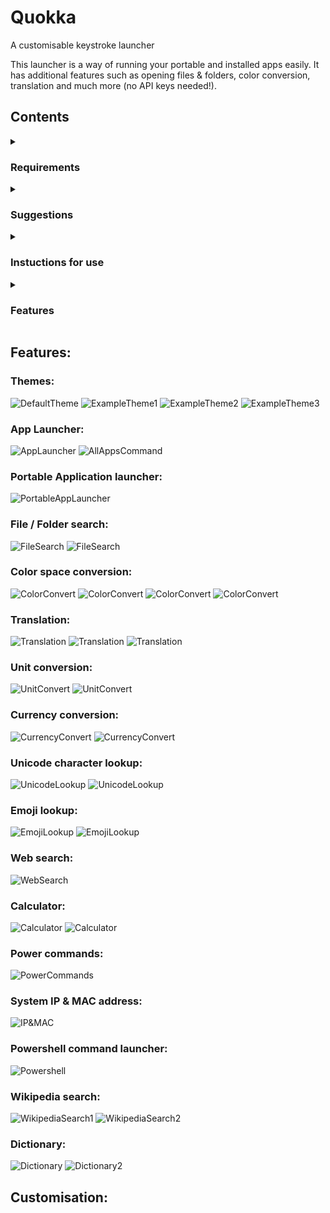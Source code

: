 # Quokka
A customisable keystroke launcher

This launcher is a way of running your portable and installed apps easily. It has additional features such as opening files & folders, color conversion, translation and much more (no API keys needed!).

## Contents
<details><summary><h3>Requirements</h3></summary><p>
 - A computer running Windows 7 or higher<br>
 - A Windows defender exclusion for the location of the exe<br>
<pre>Add exclusions to any other anti-malware software that is installed on your computer; you do not want the software to mistake the app for viruses or other malware.</pre>
</p></details>
<details><summary><h3>Suggestions</h3></summary><p>
- Setting up a task to run the launcher at startup in Task Scheduler helps ease of use as you won't need to start the program manually
</p></details>
<details><summary><h3>Instuctions for use</h3></summary><p>
1. Run the app and use the global shortcut (Alt + Space) to open the search bar.<br><br>
    You can search for the item you want in the search field
2. Select your item by using the arrow keys
3. Press enter to execute the shortcut

    If you wish to close the launcher, you can right-click the launcher icon in the system tray and press on 'exit'
</p></details>
<details><summary><h3>Features</h3></summary><p>
</p></details>

## Features:
### Themes:
![DefaultTheme]()
![ExampleTheme1]()
![ExampleTheme2]()
![ExampleTheme3]()
### App Launcher:
![AppLauncher]()
![AllAppsCommand](https://raw.githubusercontent.com/Faeq-F/Quokka/main/docs/screenshots/AllAppsCommand.png)
<br>
### Portable Application launcher:
![PortableAppLauncher]()
<br>
### File / Folder search:
![FileSearch]()
![FileSearch]()
<br>
### Color space conversion:
![ColorConvert](https://raw.githubusercontent.com/Faeq-F/Quokka/main/docs/screenshots/colorHex.png)
![ColorConvert](https://raw.githubusercontent.com/Faeq-F/Quokka/main/docs/screenshots/colorRgb1.png)
![ColorConvert](https://raw.githubusercontent.com/Faeq-F/Quokka/main/docs/screenshots/colorRgb2.png)
![ColorConvert](https://raw.githubusercontent.com/Faeq-F/Quokka/main/docs/screenshots/colorRgb3.png)
<br>
### Translation:
![Translation](https://raw.githubusercontent.com/Faeq-F/Quokka/main/docs/screenshots/translate1.png)
![Translation](https://raw.githubusercontent.com/Faeq-F/Quokka/main/docs/screenshots/translate2.png)
![Translation](https://raw.githubusercontent.com/Faeq-F/Quokka/main/docs/screenshots/translate3.png)
<br>
### Unit conversion:
![UnitConvert](https://raw.githubusercontent.com/Faeq-F/Quokka/main/docs/screenshots/UnitConversion1.png)
![UnitConvert](https://raw.githubusercontent.com/Faeq-F/Quokka/main/docs/screenshots/unitConversion2.png)
<br>
### Currency conversion:
![CurrencyConvert](https://raw.githubusercontent.com/Faeq-F/Quokka/main/docs/screenshots/currency1.png)
![CurrencyConvert](https://raw.githubusercontent.com/Faeq-F/Quokka/main/docs/screenshots/currency2.png)
<br>
### Unicode character lookup:
![UnicodeLookup](https://raw.githubusercontent.com/Faeq-F/Quokka/main/docs/screenshots/charTheta.png)
![UnicodeLookup](https://raw.githubusercontent.com/Faeq-F/Quokka/main/docs/screenshots/charAccent.png)
<br>
### Emoji lookup:
![EmojiLookup](https://raw.githubusercontent.com/Faeq-F/Quokka/main/docs/screenshots/EmojiSmile.png)
![EmojiLookup](https://raw.githubusercontent.com/Faeq-F/Quokka/main/docs/screenshots/EmojiMoon.png)
<br>
### Web search:
![WebSearch]()
<br>
### Calculator:
![Calculator](https://raw.githubusercontent.com/Faeq-F/Quokka/main/docs/screenshots/calc1.png)
![Calculator](https://raw.githubusercontent.com/Faeq-F/Quokka/main/docs/screenshots/calc2.png)
<br>
### Power commands:
![PowerCommands]()
<br>
### System IP & MAC address:
![IP&MAC]()
<br>
### Powershell command launcher:
![Powershell]()
<br>
### Wikipedia search:
![WikipediaSearch1](https://raw.githubusercontent.com/Faeq-F/Quokka/main/docs/screenshots/wiki1.png)
![WikipediaSearch2](https://raw.githubusercontent.com/Faeq-F/Quokka/main/docs/screenshots/wiki2.png)
<br>
### Dictionary:
![Dictionary](https://raw.githubusercontent.com/Faeq-F/Quokka/main/docs/QuokkaPreview.png)
![Dictionary2](https://raw.githubusercontent.com/Faeq-F/Quokka/main/docs/screenshots/dictionary2.png)

## Customisation:
